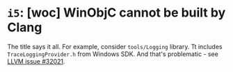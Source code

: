 # `i5`: [woc] WinObjC cannot be built by Clang

The title says it all. For example, consider `tools/Logging` library. Tt
includes `TraceLoggingProvider.h` from Windows SDK. And that's problematic - see
[LLVM issue #32021](https://bugs.llvm.org/show_bug.cgi?id=32021).
